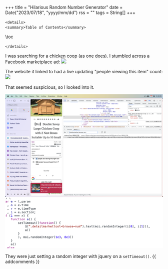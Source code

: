 +++
title = "Hilarious Random Number Generator"
date = Date("2023/07/18", "yyyy/mm/dd")
rss = ""
tags = String[]
+++
~~~
<details>
<summary>Table of Contents</summary>
~~~
\toc
~~~
</details>
~~~

I was searching for a chicken coop (as one does). I stumbled across a Facebook marketplace ad:
![](/assets/1story.png)

The website it linked to had a live updating "people viewing this item" count:
![](/assets/2story.png)

That seemed suspicious, so I looked into it.

![](/assets/3story.png)
![](/assets/4story.png)

They were just setting a random integer with jquery on a `setTimeout()`.
{{ addcomments }}
